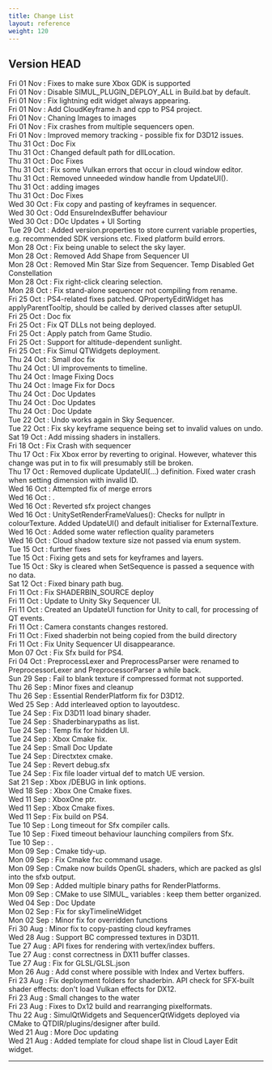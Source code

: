 ```yaml
---
title: Change List
layout: reference
weight: 120
---
```



Version HEAD
---
Fri 01 Nov : Fixes to make sure Xbox GDK is supported  
Fri 01 Nov : Disable SIMUL_PLUGIN_DEPLOY_ALL in Build.bat by default.  
Fri 01 Nov : Fix lightning edit widget always appearing.  
Fri 01 Nov : Add CloudKeyframe.h and cpp to PS4 project.  
Fri 01 Nov : Chaning Images to images  
Fri 01 Nov : Fix crashes from multiple sequencers open.  
Fri 01 Nov : Improved memory tracking - possible fix for D3D12 issues.  
Thu 31 Oct : Doc Fix  
Thu 31 Oct : Changed default path for dllLocation.  
Thu 31 Oct : Doc Fixes  
Thu 31 Oct : Fix some Vulkan errors that occur in cloud window editor.  
Thu 31 Oct : Removed unneeded window handle from UpdateUI().  
Thu 31 Oct : adding images  
Thu 31 Oct : Doc Fixes  
Wed 30 Oct : Fix copy and pasting of keyframes in sequencer.  
Wed 30 Oct : Odd EnsureIndexBuffer behaviour  
Wed 30 Oct : DOc Updates + UI Sorting  
Tue 29 Oct : Added version.properties to store current variable properties, e.g. recommended SDK versions etc. Fixed platform build errors.  
Mon 28 Oct : Fix being unable to select the sky layer.  
Mon 28 Oct : Removed Add Shape from Sequencer UI  
Mon 28 Oct : Removed Min Star Size from Sequencer. Temp Disabled Get Constellation  
Mon 28 Oct : Fix right-click clearing selection.  
Mon 28 Oct : Fix stand-alone sequencer not compiling from rename.  
Fri 25 Oct : PS4-related fixes patched. QPropertyEditWidget has applyParentTooltip, should be called by derived classes after setupUI.  
Fri 25 Oct : Doc fix  
Fri 25 Oct : Fix QT DLLs not being deployed.  
Fri 25 Oct : Apply patch from Game Studio.  
Fri 25 Oct : Support for altitude-dependent sunlight.  
Fri 25 Oct : Fix Simul QTWidgets deployment.  
Thu 24 Oct : Small doc fix  
Thu 24 Oct : UI improvements to timeline.  
Thu 24 Oct : Image Fixing Docs  
Thu 24 Oct : Image Fix for Docs  
Thu 24 Oct : Doc Updates  
Thu 24 Oct : Doc Updates  
Thu 24 Oct : Doc Update  
Tue 22 Oct : Undo works again in Sky Sequencer.  
Tue 22 Oct : Fix sky keyframe sequence being set to invalid values on undo.  
Sat 19 Oct : Add missing shaders in installers.  
Fri 18 Oct : Fix Crash with sequencer  
Thu 17 Oct : Fix Xbox error by reverting to original. However, whatever this change was put in to fix will presumably still be broken.  
Thu 17 Oct : Removed duplicate UpdateUI(...) definition. Fixed water crash when setting dimension with invalid ID.  
Wed 16 Oct : Attempted fix of merge errors  
Wed 16 Oct : .  
Wed 16 Oct : Reverted sfx project changes  
Wed 16 Oct : UnitySetRenderFrameValues(): Checks for nullptr in colourTexture. Added UpdateUI() and default initialiser for ExternalTexture.  
Wed 16 Oct : Added some water reflection quality parameters  
Wed 16 Oct : Cloud shadow texture size not passed via enum system.  
Tue 15 Oct : further fixes  
Tue 15 Oct : Fixing gets and sets for keyframes and layers.  
Tue 15 Oct : Sky is cleared when SetSequence is passed a sequence with no data.  
Sat 12 Oct : Fixed binary path bug.  
Fri 11 Oct : Fix SHADERBIN_SOURCE deploy  
Fri 11 Oct : Update to Unity Sky Sequencer UI.  
Fri 11 Oct : Created an UpdateUI function for Unity to call, for processing of QT events.  
Fri 11 Oct : Camera constants changes restored.  
Fri 11 Oct : Fixed shaderbin not being copied from the build directory  
Fri 11 Oct : Fix Unity Sequencer UI disappearance.  
Mon 07 Oct : Fix Sfx build for PS4.  
Fri 04 Oct : PreprocessLexer and PreprocessParser were renamed to PreprocessorLexer and PreprocessorParser a while back.  
Sun 29 Sep : Fail to blank texture if compressed format not supported.  
Thu 26 Sep : Minor fixes and cleanup  
Thu 26 Sep : Essential RenderPlatform fix for D3D12.  
Wed 25 Sep : Add interleaved option to layoutdesc.  
Tue 24 Sep : Fix D3D11 load binary shader.  
Tue 24 Sep : Shaderbinarypaths as list.  
Tue 24 Sep : Temp fix for hidden UI.  
Tue 24 Sep : Xbox Cmake fix.  
Tue 24 Sep : Small Doc Update  
Tue 24 Sep : Directxtex cmake.  
Tue 24 Sep : Revert debug.sfx  
Tue 24 Sep : Fix file loader virtual def to match UE version.  
Sat 21 Sep : Xbox /DEBUG in link options.  
Wed 18 Sep : Xbox One Cmake fixes.  
Wed 11 Sep : XboxOne ptr.  
Wed 11 Sep : Xbox Cmake fixes.  
Wed 11 Sep : Fix build on PS4.  
Tue 10 Sep : Long timeout for Sfx compiler calls.  
Tue 10 Sep : Fixed timeout behaviour launching compilers from Sfx.  
Tue 10 Sep : .  
Mon 09 Sep : Cmake tidy-up.  
Mon 09 Sep : Fix Cmake fxc command usage.  
Mon 09 Sep : Cmake now builds OpenGL shaders, which are packed as glsl into the sfxb output.  
Mon 09 Sep : Added multiple binary paths for RenderPlatforms.  
Mon 09 Sep : CMake to use SIMUL_ variables : keep them better organized.  
Wed 04 Sep : Doc Update  
Mon 02 Sep : Fix for skyTimelineWidget  
Mon 02 Sep : Minor fix for overridden functions  
Fri 30 Aug : Minor fix to copy-pasting cloud keyframes  
Wed 28 Aug : Support BC compressed textures in D3D11.  
Tue 27 Aug : API fixes for rendering with vertex/index buffers.  
Tue 27 Aug : const correctness in DX11 buffer classes.  
Tue 27 Aug : Fix for GLSL/GLSL.json  
Mon 26 Aug : Add const where possible with Index and Vertex buffers.  
Fri 23 Aug : Fix deployment folders for shaderbin. API check for SFX-built shader effects: don't load Vulkan effects for DX12.  
Fri 23 Aug : Small changes to the water  
Fri 23 Aug : Fixes to Dx12 build and rearranging pixelformats.  
Thu 22 Aug : SimulQtWidgets and SequencerQtWidgets deployed via CMake to QTDIR/plugins/designer after build.  
Wed 21 Aug : More Doc updating  
Wed 21 Aug : Added template for cloud shape list in Cloud Layer Edit widget.  

<hr>
